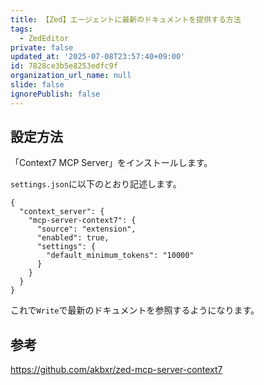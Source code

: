 ```yaml
---
title: 【Zed】エージェントに最新のドキュメントを提供する方法
tags:
  - ZedEditor
private: false
updated_at: '2025-07-08T23:57:40+09:00'
id: 7828ce3b5e8253edfc9f
organization_url_name: null
slide: false
ignorePublish: false
---
```

## 設定方法

「Context7 MCP Server」をインストールします。

`settings.json`に以下のとおり記述します。

```jsonc
{
  "context_server": {
    "mcp-server-context7": {
      "source": "extension",
      "enabled": true,
      "settings": {
        "default_minimum_tokens": "10000"
      }
    }
  }
}
```

これで`Write`で最新のドキュメントを参照するようになります。

## 参考

https://github.com/akbxr/zed-mcp-server-context7

